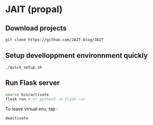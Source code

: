 # JAIT (propal)

## Download projects

```bash
git clone https://github.com/JAIT-blog/JAIT
```

## Setup develloppment environnment quickly

```
./quick_setup.sh
```
## Run Flask server

```bash
source bin/activate
flask run # or python3 -m flask run
```

To leave virtual env, tap :

```bash
deactivate
```
